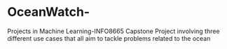 # OceanWatch-
Projects in Machine Learning-INFO8665 Capstone Project involving three different use cases that all aim to tackle problems related to the ocean
